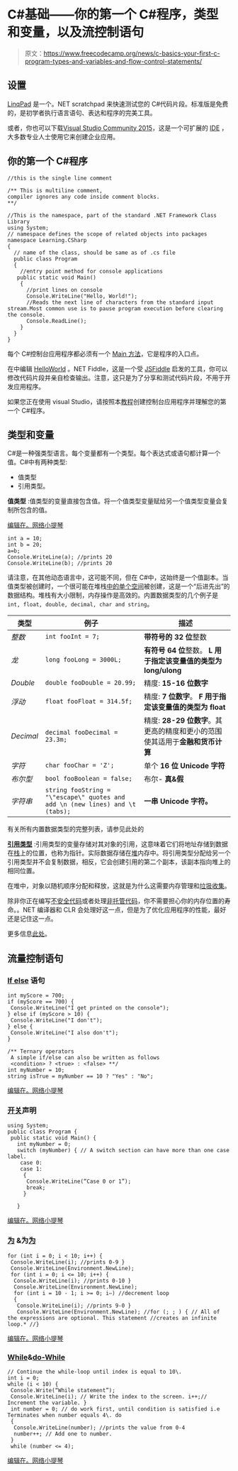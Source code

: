 # C#基础——你的第一个 C#程序，类型和变量，以及流控制语句

> 原文：<https://www.freecodecamp.org/news/c-basics-your-first-c-program-types-and-variables-and-flow-control-statements/>

## **设置**

[LinqPad](http://www.linqpad.net/) 是一个。NET scratchpad 来快速测试您的 C#代码片段。标准版是免费的，是初学者执行语言语句、表达和程序的完美工具。

或者，你也可以下载[Visual Studio Community 2015](https://www.visualstudio.com/en-us/products/visual-studio-community-vs.aspx)，这是一个可扩展的 [IDE](https://en.wikipedia.org/wiki/Integrated_development_environment) ，大多数专业人士使用它来创建企业应用。

## **你的第一个 C#程序**

```
//this is the single line comment

/** This is multiline comment,
compiler ignores any code inside comment blocks.
**/

//This is the namespace, part of the standard .NET Framework Class Library
using System;
// namespace defines the scope of related objects into packages
namespace Learning.CSharp
{  
  // name of the class, should be same as of .cs file
  public class Program
  {
    //entry point method for console applications
   public static void Main()
    {
      //print lines on console
      Console.WriteLine("Hello, World!");
      //Reads the next line of characters from the standard input stream.Most common use is to pause program execution before clearing the console.
      Console.ReadLine();
    }
  }
}
```

每个 C#控制台应用程序都必须有一个 [Main 方法](https://msdn.microsoft.com/en-gb/library/acy3edy3.aspx)，它是程序的入口点。

在中编辑 [HelloWorld](https://dotnetfiddle.net/kY7QRm) 。NET Fiddle，这是一个受 [JSFiddle](http://jsfiddle.net/) 启发的工具，你可以修改代码片段并亲自检查输出。注意，这只是为了分享和测试代码片段，不用于开发应用程序。

如果您正在使用 visual Studio，请按照本[教程](https://msdn.microsoft.com/en-us/library/k1sx6ed2.aspx)创建控制台应用程序并理解您的第一个 C#程序。

## **类型和变量**

C#是一种强类型语言。每个变量都有一个类型。每个表达式或语句都计算一个值。C#中有两种类型:

*   值类型
*   引用类型。

****值类型**** :值类型的变量直接包含值。将一个值类型变量赋给另一个值类型变量会复制所包含的值。

[编辑在。网络小提琴](https://dotnetfiddle.net/JCkTxb)

```
int a = 10;
int b = 20;
a=b;
Console.WriteLine(a); //prints 20
Console.WriteLine(b); //prints 20
```

请注意，在其他动态语言中，这可能不同，但在 C#中，这始终是一个值副本。当值类型被创建时，一个很可能在堆栈[中的单个空间](http://gribblelab.org/CBootcamp/7_Memory_Stack_vs_Heap.html#orgheadline2)被创建，这是一个“后进先出”的数据结构。堆栈有大小限制，内存操作是高效的。内置数据类型的几个例子是`int, float, double, decimal, char and string`。

| 类型 | 例子 | 描述 |
| --- | --- | --- |
| *整数* | `int fooInt = 7;` | **带符号的 32 位**整数 |
| *龙* | `long fooLong = 3000L;` | **有符号 64 位**整数。 **L 用于指定该变量值的类型为 long/ulong** |
| *Double* | `double fooDouble = 20.99;` | 精度: **15-16 位数字** |
| *浮动* | `float fooFloat = 314.5f;` | 精度: **7 位数字**。 **F 用于指定该变量值的类型为 float** |
| *Decimal* | `decimal fooDecimal = 23.3m;` | 精度: **28-29 位数字**。其更高的精度和更小的范围使其适用于**金融和货币计算** |
| *字符* | `char fooChar = 'Z';` | 单个 **16 位 Unicode 字符** |
| *布尔型* | `bool fooBoolean = false;` | 布尔- **真&假** |
| *字符串* | `string fooString = "\"escape\" quotes and add \n (new lines) and \t (tabs);` | **一串 Unicode 字符。** |

有关所有内置数据类型的完整列表，请参见此处的

[****引用类型****](https://msdn.microsoft.com/en-us/library/490f96s2.aspx) :引用类型的变量存储对其对象的引用，这意味着它们将地址存储到数据在[栈](http://gribblelab.org/CBootcamp/7_Memory_Stack_vs_Heap.html#orgheadline2)上的位置，也称为指针。实际数据存储在[堆](http://gribblelab.org/CBootcamp/7_Memory_Stack_vs_Heap.html#orgheadline3)内存中。将引用类型分配给另一个引用类型并不会复制数据，相反，它会创建引用的第二个副本，该副本指向堆上的相同位置。

在堆中，对象以随机顺序分配和释放，这就是为什么这需要内存管理和[垃圾收集](https://msdn.microsoft.com/en-us/library/hh156531(v=vs.110)的开销。aspx)。

除非你正在编写[不安全代码](https://msdn.microsoft.com/en-us/library/t2yzs44b.aspx)或者处理[非托管代码](https://msdn.microsoft.com/en-us/library/sd10k43k(v=vs.100)。aspx)，你不需要担心你的内存位置的寿命。。NET 编译器和 CLR 会处理好这一点，但是为了优化应用程序的性能，最好还是记住这一点。

更多信息[此处](http://www.c-sharpcorner.com/UploadFile/rmcochran/csharp_memory01122006130034PM/csharp_memory.aspx?ArticleID=9adb0e3c-b3f6-40b5-98b5-413b6d348b91)。

## **流量控制语句**

### [If else](https://msdn.microsoft.com/en-us/library/5011f09h.aspx) 语句

```
int myScore = 700;
if (myScore == 700) {
 Console.WriteLine("I get printed on the console");
} else if (myScore > 10) {
 Console.WriteLine("I don't");
} else {
 Console.WriteLine("I also don't");
}

/** Ternary operators
 A simple if/else can also be written as follows
 <condition> ? <true> : <false> **/
int myNumber = 10;
string isTrue = myNumber == 10 ? "Yes" : "No";
```

[编辑在。网络小提琴](https://dotnetfiddle.net/IFVB33)

### [开关](https://msdn.microsoft.com/en-GB/library/06tc147t.aspx)声明

```
using System;
public class Program {
 public static void Main() {
   int myNumber = 0;
   switch (myNumber) { // A switch section can have more than one case label. 
    case 0:
    case 1:
     {
      Console.WriteLine(“Case 0 or 1”);
      break;
     }

   }
```

[编辑在。网络小提琴](https://dotnetfiddle.net/lPZftO)

### [为](https://msdn.microsoft.com/en-us/library/ch45axte.aspx) &为[为](https://msdn.microsoft.com/en-gb/library/ttw7t8t6.aspx)

```
for (int i = 0; i < 10; i++) {
 Console.WriteLine(i); //prints 0-9 }
 Console.WriteLine(Environment.NewLine);
 for (int i = 0; i <= 10; i++) {
  Console.WriteLine(i); //prints 0-10 }
  Console.WriteLine(Environment.NewLine);
  for (int i = 10 - 1; i >= 0; i—) //decrement loop 
  {
   Console.WriteLine(i); //prints 9-0 }
   Console.WriteLine(Environment.NewLine); //for (; ; ) { // All of the expressions are optional. This statement //creates an infinite loop.* //}
```

[编辑在。网络小提琴](https://dotnetfiddle.net/edxtvq)

### [While](https://msdn.microsoft.com/en-us/library/2aeyhxcd.aspx)&[do-While](https://msdn.microsoft.com/en-us/library/370s1zax.aspx)

```
// Continue the while-loop until index is equal to 10\. 
int i = 0;
while (i < 10) {
 Console.Write(“While statement”);
 Console.WriteLine(i); // Write the index to the screen. i++;// Increment the variable. }
 int number = 0; // do work first, until condition is satisfied i.e Terminates when number equals 4\. do 
 {
  Console.WriteLine(number); //prints the value from 0-4 
  number++; // Add one to number. 
 }
 while (number <= 4);
```

[编辑在。网络小提琴](https://dotnetfiddle.net/O5hOF1)